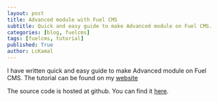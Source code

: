 ```yaml
---
layout: post
title: Advanced module with Fuel CMS
subtitle: Quick and easy guide to make Advanced module on Fuel CMS.
categories: [blog, fuelcms]
tags: [fuelcms, tutorial]
published: True
author: LcKamal
---
```

I have written quick and easy guide to make Advanced module on Fuel CMS.
The tutorial can be found on my [website][websitelink]

The source code is hosted at github. You can find it [here][githubcourselink].

[githubcourselink]:      https://github.com/lckamal/FUEL-Courses-Module
[websitelink]:	http://lkamal.com.np/blog/fuel-cms-how-to-make-advanced-module/
